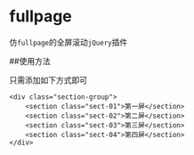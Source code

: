 # fullpage
仿`fullpage`的全屏滚动`jQuery`插件

##使用方法

只需添加如下方式即可
```
<div class="section-group">
    <section class="sect-01">第一屏</section>
    <section class="sect-02">第二屏</section>
    <section class="sect-03">第三屏</section>
    <section class="sect-04">第四屏</section>
</div>
```
